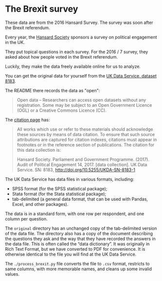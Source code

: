 # The Brexit survey

These data are from the 2016 Hansard Survey.  The survey was soon after the
Brexit referendum.

Every year, the [Hansard
Society](https://www.hansardsociety.org.uk/research/audit-of-political-engagement)
sponsors a survey on political engagement in the UK.

They put topical questions in each survey.  For the 2016 / 7 survey, they asked
about how people voted in the Brexit referendum.

Luckily, they make the data freely available online for us to analyze.

You can get the original data for yourself from the [UK Data Service, dataset
8183](https://discover.ukdataservice.ac.uk/catalogue/?sn=8183).

The README there records the data as "open":

> Open data – Researchers can access open datasets without any registration.
Some may be subject to an Open Government Licence (OGL) or a Creative Commons
Licence (CC).

The [citation
page](https://doc.ukdataservice.ac.uk/doc/8183/mrdoc/UKDA/UKDA_Study_8183_Information.htm) has:

> All works which use or refer to these materials should acknowledge these
sources by means of data citation. To ensure that such source attributions are
captured for citation indexes, citations must appear in footnotes or in the
reference section of publications. The citation for this data collection is:
>
> Hansard Society. Parliament and Government Programme. (2017). Audit of
Political Engagement 14, 2017. [data collection]. UK Data Service. SN: 8183,
http://doi.org/10.5255/UKDA-SN-8183-1

The UK Data Service has data files in various formats, including:

* SPSS format (for the SPSS statistical package);
* Stata format (for the Stata statistical package);
* tab-delimited (a general data format, that can be used with Pandas, Excel,
  and other packages).

The data is in a standard form, with one row per respondent, and one column
per question.

The `original` directory has an unchanged copy of the tab-delimited version of
the data file. The directory also has a copy of the document describing the
questions they ask and the way that they have recorded the answers in the data
file.  This is often called the “data dictionary”.  It was originally in Rich
Text Format, but we have converted to PDF for convenience.  It is otherwise
identical to the file you will find at the UK Data Service.

The `./process_brexit.py` file converts the file to `.csv` format, restricts
to same columns, with more memorable names, and cleans up some invalid values.
